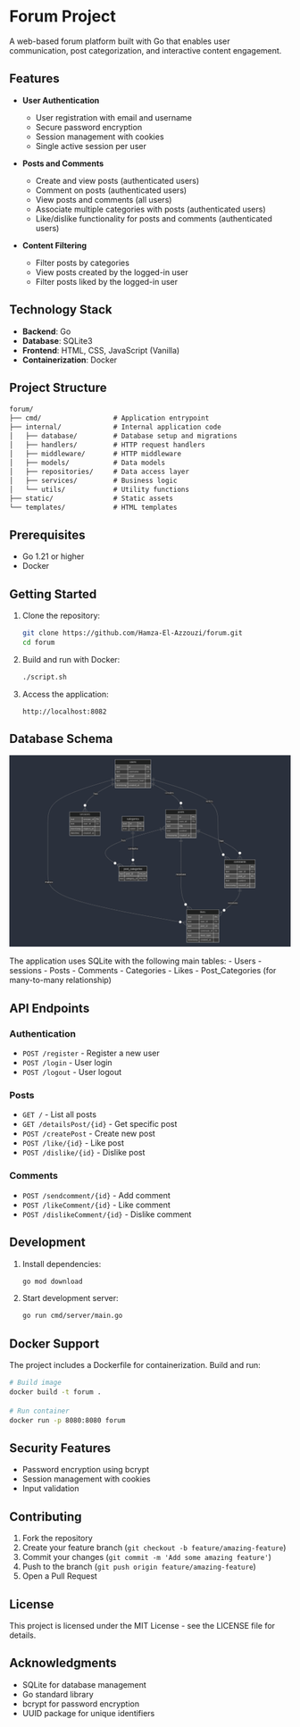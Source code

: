 # Forum Project

A web-based forum platform built with Go that enables user communication, post categorization, and interactive content engagement.

## Features

- **User Authentication**

  - User registration with email and username
  - Secure password encryption
  - Session management with cookies
  - Single active session per user

- **Posts and Comments**

  - Create and view posts (authenticated users)
  - Comment on posts (authenticated users)
  - View posts and comments (all users)
  - Associate multiple categories with posts (authenticated users)
  - Like/dislike functionality for posts and comments (authenticated users)

- **Content Filtering**
  - Filter posts by categories
  - View posts created by the logged-in user
  - Filter posts liked by the logged-in user

## Technology Stack

- **Backend**: Go
- **Database**: SQLite3
- **Frontend**: HTML, CSS, JavaScript (Vanilla)
- **Containerization**: Docker

## Project Structure

```
forum/
├── cmd/                  # Application entrypoint
├── internal/             # Internal application code
│   ├── database/         # Database setup and migrations
│   ├── handlers/         # HTTP request handlers
│   ├── middleware/       # HTTP middleware
│   ├── models/           # Data models
│   ├── repositories/     # Data access layer
│   ├── services/         # Business logic
│   └── utils/            # Utility functions
├── static/               # Static assets
└── templates/            # HTML templates
```

## Prerequisites

- Go 1.21 or higher
- Docker

## Getting Started

1. Clone the repository:

   ```bash
   git clone https://github.com/Hamza-El-Azzouzi/forum.git
   cd forum
   ```

2. Build and run with Docker:

   ```bash
   ./script.sh
   ```

3. Access the application:
   ```
   http://localhost:8082
   ```

## Database Schema

<p>
  <img src="mermaid-diagram-2024-11-16-113936.png" alt="Database Schema" width="800">
</p>
The application uses SQLite with the following main tables:
- Users
- sessions
- Posts
- Comments
- Categories
- Likes
- Post_Categories (for many-to-many relationship)

## API Endpoints

### Authentication

- `POST /register` - Register a new user
- `POST /login` - User login
- `POST /logout` - User logout

### Posts

- `GET /` - List all posts
- `GET /detailsPost/{id}` - Get specific post
- `POST /createPost` - Create new post
- `POST /like/{id}` - Like post
- `POST /dislike/{id}` - Dislike post

### Comments

- `POST /sendcomment/{id}` - Add comment
- `POST /likeComment/{id}` - Like comment
- `POST /dislikeComment/{id}` - Dislike comment

## Development

1. Install dependencies:

   ```bash
   go mod download
   ```

2. Start development server:
   ```bash
   go run cmd/server/main.go
   ```

## Docker Support

The project includes a Dockerfile for containerization. Build and run:

```bash
# Build image
docker build -t forum .

# Run container
docker run -p 8080:8080 forum
```

## Security Features

- Password encryption using bcrypt
- Session management with cookies
- Input validation

## Contributing

1. Fork the repository
2. Create your feature branch (`git checkout -b feature/amazing-feature`)
3. Commit your changes (`git commit -m 'Add some amazing feature'`)
4. Push to the branch (`git push origin feature/amazing-feature`)
5. Open a Pull Request

## License

This project is licensed under the MIT License - see the LICENSE file for details.

## Acknowledgments

- SQLite for database management
- Go standard library
- bcrypt for password encryption
- UUID package for unique identifiers
